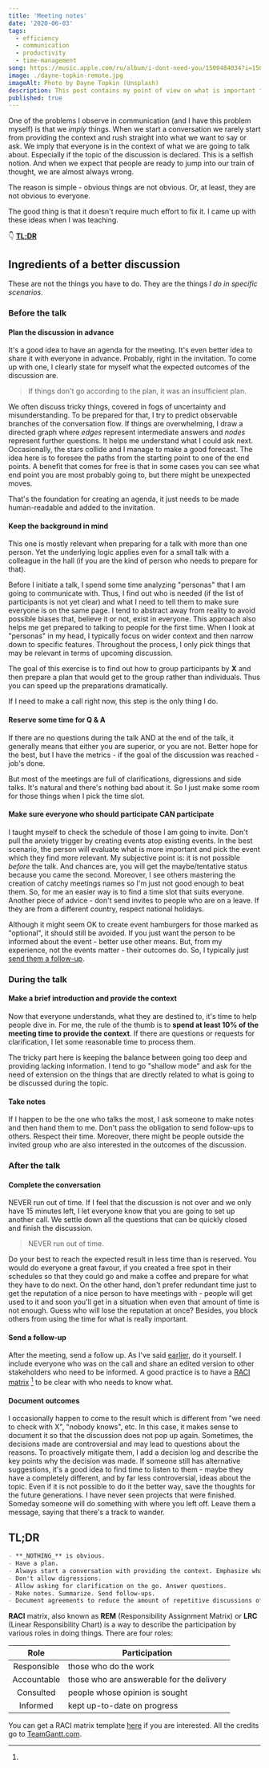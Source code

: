 ```yaml
---
title: 'Meeting notes'
date: '2020-06-03'
tags:
  - efficiency
  - communication
  - productivity
  - time-management
song: https://music.apple.com/ru/album/i-dont-need-you/1500484034?i=1500484041&l=en
image: ./dayne-topkin-remote.jpg
imageAlt: Photo by Dayne Topkin (Unsplash)
description: This post contains my point of view on what is important to make a meeting (or pretty much every discussion) pleasant and efficient.
published: true
---
```


One of the problems I observe in communication (and I have this problem myself) is that we _imply_ things.
When we start a conversation we rarely start from providing the context and rush straight into what we want to
say or ask. We imply that everyone is in the context of what we are going to talk about. Especially if
the topic of the discussion is declared. This is a selfish notion. And when we expect that people
are ready to jump into our train of thought, we are almost always wrong.

The reason is simple - obvious things are not obvious. Or, at least, they are not obvious to everyone.

The good thing is that it doesn't require much effort to fix it. I came up with these ideas when I was teaching.

👇 [**TL;DR**](#tldr)

## Ingredients of a better discussion

These are not the things you have to do. They are the things _I do in specific scenarios_.

### Before the talk

#### Plan the discussion in advance

It's a good idea to have an agenda for the meeting. It's even better idea to share it with everyone
in advance. Probably, right in the invitation. To come up with one, I clearly state for myself what the
expected outcomes of the discussion are.

> If things don't go according to the plan, it was an insufficient plan.

We often discuss tricky things, covered in fogs of uncertainty and misunderstanding. To be
prepared for that, I try to predict observable branches of the conversation flow. If things
are overwhelming, I draw a directed graph where _edges_ represent intermediate answers and _nodes_
represent further questions. It helps me understand what I could ask next. Occasionally, the stars collide
and I manage to make a good forecast. The idea here is to foresee the paths from the starting point to
one of the end points. A benefit that comes for free is that in some cases you can see what end point
you are most probably going to, but there might be unexpected moves.

That's the foundation for creating an agenda, it just needs to be made human-readable and added to the
invitation.

#### Keep the background in mind

This one is mostly relevant when preparing for a talk with more than one person. Yet the underlying logic
applies even for a small talk with a colleague in the hall (if you are the kind of person who needs
to prepare for that).

Before I initiate a talk, I spend some time analyzing "personas" that I am going to communicate with.
Thus, I find out who is needed (if the list of participants is not yet clear) and what I need to tell
them to make sure everyone is on the same page. I tend to abstract away from reality to avoid possible
biases that, believe it or not, exist in everyone. This approach also helps me get prepared to talking
to people for the first time. When I look at "personas" in my head, I typically focus on wider context
and then narrow down to specific features. Throughout the process, I only pick things that may be
relevant in terms of upcoming discussion.

The goal of this exercise is to find out how to group participants by **X** and then prepare a plan
that would get to the group rather than individuals. Thus you can speed up the preparations dramatically.

If I need to make a call right now, this step is the only thing I do.

#### Reserve some time for Q & A

If there are no questions during the talk AND at the end of the talk, it generally means that either you
are superior, or you are not. Better hope for the best, but I have the metrics - if the goal of the
discussion was reached - job's done.

But most of the meetings are full of clarifications, digressions and side talks. It's natural and there's
nothing bad about it. So I just make some room for those things when I pick the time slot.

#### Make sure everyone who should participate CAN participate

I taught myself to check the schedule of those I am going to invite. Don't pull the anxiety trigger by
creating events atop existing events. In the best scenario, the person will evaluate what is more important and
pick the event which they find more relevant. My subjective point is: it is not possible _before_ the talk. And
chances are, you will get the maybe/tentative status because you came the second. Moreover, I see others
mastering the creation of catchy meetings names so I'm just not good enough to beat them. So, for me an easier
way is to find a time slot that suits everyone. Another piece of advice - don't send invites to people who are
on a leave. If they are from a different country, respect national holidays.

Although it might seem OK to create event hamburgers for those marked as "optional", it should still be
avoided. If you just want the person to be informed about the event - better use other means. But, from my
experience, not the events matter - their outcomes do. So, I typically just [send them a follow-up](#send-a-follow-up).

### During the talk

#### Make a brief introduction and provide the context

Now that everyone understands, what they are destined to, it's time to help people dive in. For me, the rule
of the thumb is to **spend at least 10% of the meeting time to provide the context**. If there are
questions or requests for clarification, I let some reasonable time to process them.

The tricky part here is keeping the balance between going too deep and providing lacking information.
I tend to go "shallow mode" and ask for the need of extension on the things that are directly
related to what is going to be discussed during the topic.

#### Take notes

If I happen to be the one who talks the most, I ask someone to make notes and then hand them to me. Don't
pass the obligation to send follow-ups to others. Respect their time. Moreover, there might be people
outside the invited group who are also interested in the outcomes of the discussion.

### After the talk

#### Complete the conversation

NEVER run out of time. If I feel that the discussion is not over and we only have 15 minutes left, I let everyone
know that you are going to set up another call. We settle down all the questions that can be quickly closed
and finish the discussion.

> NEVER run out of time.

Do your best to reach the expected result in less time than is reserved. You would do everyone a great favour,
if you created a free spot in their schedules so that they could go and make a coffee and prepare for what
they have to do next. On the other hand, don't prefer redundant time just to get the reputation of a nice
person to have meetings with - people will get used to it and soon you'll get in a situation when even that amount
of time is not enough. Guess who will lose the reputation at once? Besides, you block others from
using the time for what is really important.

#### Send a follow-up

After the meeting, send a follow up. As I've said [earlier](#make-notes), do it yourself. I include everyone who
was on the call and share an edited version to other stakeholders who need to be informed. A good practice is
to have a [RACI matrix](https://youtu.be/TMT_WPFh6RU) [^1] to be clear with who needs to know what.

#### Document outcomes

I occasionally happen to come to the result which is different from "we need to check with X", "nobody knows",
etc. In this case, it makes sense to document it so that the discussion does not pop up again. Sometimes,
the decisions made are controversial and may lead to questions about the reasons. To proactively mitigate them,
I add a decision log and describe the key points why the decision was made. If someone still has alternative
suggestions, it's a good idea to find time to listen to them - maybe they have a completely different, and by far
less controversial, ideas about the topic. Even if it is not possible to do it the better way, save the thoughts
for the future generations. I have never seen projects that were finished. Someday someone will do something
with where you left off. Leave them a message, saying that there's a track to wander.

## TL;DR

```markdown
- **_NOTHING_** is obvious.
- Have a plan.
- Always start a conversation with providing the context. Emphasize what matters most.
- Don't allow digressions.
- Allow asking for clarification on the go. Answer questions.
- Make notes. Summarize. Send follow-ups.
- Document agreements to reduce the amount of repetitive discussions of the same things. If the topic is controversial, add the decision log.
```

[^1]:
  **RACI** matrix, also known as **REM** (Responsibility Assignment Matrix) or **LRC** (Linear Responsibility Chart)
  is a way to describe the participation by various roles in doing things. There are four roles:

  |    Role     | Participation                             |
  | :---------: | ----------------------------------------- |
  | Responsible | those who do the work                     |
  | Accountable | those who are answerable for the delivery |
  |  Consulted  | people whose opinion is sought            |
  |  Informed   | kept up-to-date on progress               |

  You can get a RACI matrix template [here](https://www.teamgantt.com/blog/raci-chart-definition-tips-and-example)
  if you are interested. All the credits go to [TeamGantt.com](https://www.teamgantt.com/).
